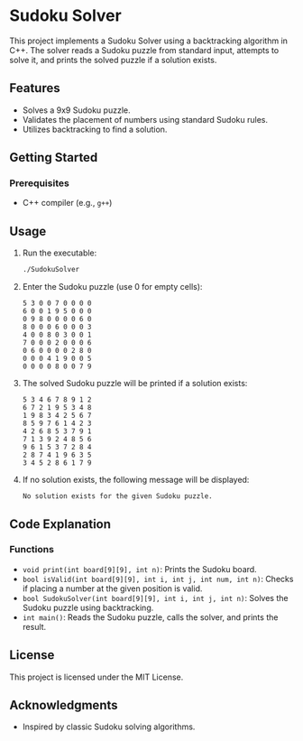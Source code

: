 # Sudoku Solver

This project implements a Sudoku Solver using a backtracking algorithm in C++. The solver reads a Sudoku puzzle from standard input, attempts to solve it, and prints the solved puzzle if a solution exists.

## Features

- Solves a 9x9 Sudoku puzzle.
- Validates the placement of numbers using standard Sudoku rules.
- Utilizes backtracking to find a solution.

## Getting Started

### Prerequisites

- C++ compiler (e.g., `g++`)



## Usage

1. Run the executable:
    ```sh
    ./SudokuSolver
    ```

2. Enter the Sudoku puzzle (use 0 for empty cells):
    ```
    5 3 0 0 7 0 0 0 0
    6 0 0 1 9 5 0 0 0
    0 9 8 0 0 0 0 6 0
    8 0 0 0 6 0 0 0 3
    4 0 0 8 0 3 0 0 1
    7 0 0 0 2 0 0 0 6
    0 6 0 0 0 0 2 8 0
    0 0 0 4 1 9 0 0 5
    0 0 0 0 8 0 0 7 9
    ```

3. The solved Sudoku puzzle will be printed if a solution exists:
    ```
    5 3 4 6 7 8 9 1 2
    6 7 2 1 9 5 3 4 8
    1 9 8 3 4 2 5 6 7
    8 5 9 7 6 1 4 2 3
    4 2 6 8 5 3 7 9 1
    7 1 3 9 2 4 8 5 6
    9 6 1 5 3 7 2 8 4
    2 8 7 4 1 9 6 3 5
    3 4 5 2 8 6 1 7 9
    ```

4. If no solution exists, the following message will be displayed:
    ```
    No solution exists for the given Sudoku puzzle.
    ```

## Code Explanation

### Functions

- `void print(int board[9][9], int n)`: Prints the Sudoku board.
- `bool isValid(int board[9][9], int i, int j, int num, int n)`: Checks if placing a number at the given position is valid.
- `bool SudokuSolver(int board[9][9], int i, int j, int n)`: Solves the Sudoku puzzle using backtracking.
- `int main()`: Reads the Sudoku puzzle, calls the solver, and prints the result.



## License

This project is licensed under the MIT License.

## Acknowledgments

- Inspired by classic Sudoku solving algorithms.


